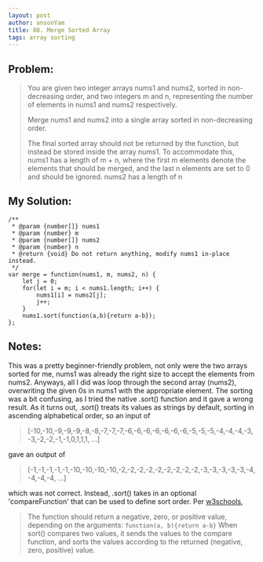 ```yaml
---
layout: post
author: ansonYam
title: 88. Merge Sorted Array
tags: array sorting
---
```


## Problem:
> You are given two integer arrays nums1 and nums2, sorted in non-decreasing order, and two integers m and n, representing the number of elements in nums1 and nums2 respectively.
>
> Merge nums1 and nums2 into a single array sorted in non-decreasing order.
>
> The final sorted array should not be returned by the function, but instead be stored inside the array nums1. To accommodate this, nums1 has a length of m + n, where the first m elements denote the elements that should be merged, and the last n elements are set to 0 and should be ignored. nums2 has a length of n

## My Solution:
```
/**
 * @param {number[]} nums1
 * @param {number} m
 * @param {number[]} nums2
 * @param {number} n
 * @return {void} Do not return anything, modify nums1 in-place instead.
 */
var merge = function(nums1, m, nums2, n) {
    let j = 0; 
    for(let i = m; i < nums1.length; i++) {
        nums1[i] = nums2[j];
        j++;
    }
    nums1.sort(function(a,b){return a-b});
};
```

## Notes:
This was a pretty beginner-friendly problem, not only were the two arrays sorted for me, nums1 was already the right size to accept the elements from nums2. Anyways, all I did was loop through the second array (nums2), overwriting the given 0s in nums1 with the appropriate element. The sorting was a bit confusing, as I tried the native .sort() function and it gave a wrong result. As it turns out, .sort() treats its values as strings by default, sorting in ascending alphabetical order, so an input of
> [-10,-10,-9,-9,-9,-8,-8,-7,-7,-7,-6,-6,-6,-6,-6,-6,-6,-5,-5,-5,-4,-4,-4,-3,-3,-2,-2,-1,-1,0,1,1,1, ...]

gave an output of 

> [-1,-1,-1,-1,-1,-10,-10,-10,-10,-2,-2,-2,-2,-2,-2,-2,-2,-2,-3,-3,-3,-3,-3,-4,-4,-4,-4, ...]

which was not correct. Instead, .sort() takes in an optional 'compareFunction' that can be used to define sort order. Per [w3schools](https://www.w3schools.com/jsref/jsref_sort.asp), 
> The function should return a negative, zero, or positive value, depending on the arguments: 
``` function(a, b){return a-b} ```
> When sort() compares two values, it sends the values to the compare function, and sorts the values according to the returned (negative, zero, positive) value.